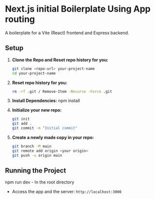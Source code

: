 # Next.js initial Boilerplate Using App routing

A boilerplate for a Vite (React) frontend and Express backend.

## Setup

1. **Clone the Repo and Reset repo history for you:**
   ```bash
   git clone <repo-url> your-project-name
   cd your-project-name
   ```
2. **Reset repo history for you:**
   ```bash
   rm -rf .git / Remove-Item -Recurse -Force .git
   ```
3. **Install Dependencies:**
     npm install

4. **Initialize your new repo:**
   ```bash
   git init
   git add .
   git commit -m "Initial commit"
   ```

5. **Create a newly made copy in your repo:**
   ```bash
   git branch -M main
   git remote add origin <your origin>
   git push -u origin main
   ```



## Running the Project

npm run dev - In the root directory

- Access the app and the server: `http://localhost:3000`